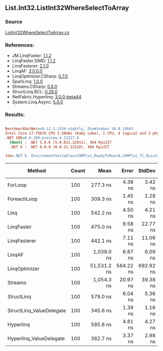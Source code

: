 ﻿## List.Int32.ListInt32WhereSelectToArray

### Source
[ListInt32WhereSelectToArray.cs](../LinqBenchmarks/List/Int32/ListInt32WhereSelectToArray.cs)

### References:
- JM.LinqFaster: [1.1.2](https://www.nuget.org/packages/JM.LinqFaster/1.1.2)
- LinqFaster.SIMD: [1.1.2](https://www.nuget.org/packages/LinqFaster.SIMD/1.0.3)
- LinqFasterer: [2.1.0](https://www.nuget.org/packages/LinqFasterer/2.1.0)
- LinqAF: [3.0.0.0](https://www.nuget.org/packages/LinqAF/3.0.0.0)
- LinqOptimizer.CSharp: [0.7.0](https://www.nuget.org/packages/LinqOptimizer.CSharp/0.7.0)
- SpanLinq: [1.0.0](https://www.nuget.org/packages/SpanLinq/1.0.0)
- Streams.CSharp: [0.6.0](https://www.nuget.org/packages/Streams.CSharp/0.6.0)
- StructLinq.BCL: [0.26.0](https://www.nuget.org/packages/StructLinq/0.26.0)
- NetFabric.Hyperlinq: [3.0.0-beta44](https://www.nuget.org/packages/NetFabric.Hyperlinq/3.0.0-beta44)
- System.Linq.Async: [5.0.0](https://www.nuget.org/packages/System.Linq.Async/5.0.0)

### Results:
``` ini

BenchmarkDotNet=v0.12.1.1538-nightly, OS=Windows 10.0.19043
Intel Core i7-7567U CPU 3.50GHz (Kaby Lake), 1 CPU, 4 logical and 2 physical cores
.NET SDK=6.0.100-preview.4.21227.6
  [Host] : .NET 5.0.6 (5.0.621.22011), X64 RyuJIT
  .NET 6 : .NET 6.0.0 (6.0.21.22210), X64 RyuJIT

Job=.NET 6  EnvironmentVariables=COMPlus_ReadyToRun=0,COMPlus_TC_QuickJitForLoops=1,COMPlus_TieredPGO=1  Runtime=.NET 6.0  

```
|                   Method | Count |        Mean |     Error |    StdDev |      Median |  Ratio | RatioSD |   Gen 0 | Gen 1 | Gen 2 | Allocated |
|------------------------- |------ |------------:|----------:|----------:|------------:|-------:|--------:|--------:|------:|------:|----------:|
|                  ForLoop |   100 |    277.3 ns |   4.38 ns |   3.42 ns |    277.8 ns |   1.00 |    0.00 |  0.4244 |     - |     - |     888 B |
|              ForeachLoop |   100 |    309.3 ns |   1.45 ns |   1.28 ns |    309.7 ns |   1.12 |    0.01 |  0.4244 |     - |     - |     888 B |
|                     Linq |   100 |    542.2 ns |   4.50 ns |   4.21 ns |    543.0 ns |   1.96 |    0.03 |  0.4015 |     - |     - |     840 B |
|               LinqFaster |   100 |    475.0 ns |   9.58 ns |  22.77 ns |    461.3 ns |   1.84 |    0.03 |  0.4244 |     - |     - |     888 B |
|             LinqFasterer |   100 |    442.1 ns |   7.11 ns |  11.06 ns |    438.4 ns |   1.62 |    0.04 |  0.4320 |     - |     - |     904 B |
|                   LinqAF |   100 |  1,039.0 ns |   6.87 ns |   6.09 ns |  1,038.6 ns |   3.74 |    0.05 |  0.4082 |     - |     - |     856 B |
|            LinqOptimizer |   100 | 51,531.2 ns | 564.22 ns | 692.92 ns | 51,389.2 ns | 185.84 |    1.74 | 15.0757 |     - |     - |  31,651 B |
|                  Streams |   100 |  1,054.3 ns |  20.97 ns |  39.38 ns |  1,068.3 ns |   3.63 |    0.18 |  0.6695 |     - |     - |   1,400 B |
|               StructLinq |   100 |    579.0 ns |   6.04 ns |   5.36 ns |    577.5 ns |   2.09 |    0.03 |  0.1602 |     - |     - |     336 B |
| StructLinq_ValueDelegate |   100 |    345.6 ns |   1.39 ns |   1.16 ns |    345.8 ns |   1.25 |    0.02 |  0.1144 |     - |     - |     240 B |
|                Hyperlinq |   100 |    585.8 ns |   4.81 ns |   4.27 ns |    586.1 ns |   2.12 |    0.03 |  0.1144 |     - |     - |     240 B |
|  Hyperlinq_ValueDelegate |   100 |    362.7 ns |   3.37 ns |   2.98 ns |    362.0 ns |   1.31 |    0.02 |  0.1144 |     - |     - |     240 B |
